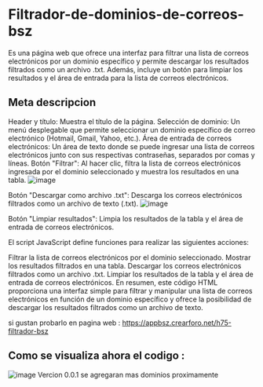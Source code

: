 # Filtrador-de-dominios-de-correos-bsz
Es una página web que ofrece una interfaz para filtrar una lista de correos electrónicos por un dominio específico y permite descargar los resultados filtrados como un archivo .txt. Además, incluye un botón para limpiar los resultados y el área de entrada para la lista de correos electrónicos.
## Meta descripcion 
Header y título: Muestra el título de la página.
Selección de dominio: Un menú desplegable que permite seleccionar un dominio específico de correo electrónico (Hotmail, Gmail, Yahoo, etc.).
Área de entrada de correos electrónicos: Un área de texto donde se puede ingresar una lista de correos electrónicos junto con sus respectivas contraseñas, separados por comas y líneas.
Botón "Filtrar": Al hacer clic, filtra la lista de correos electrónicos ingresada por el dominio seleccionado y muestra los resultados en una tabla.
![image](https://github.com/AvastrOficial/Filtrador-de-dominios-de-correos-bsz/assets/91764815/dcf8a7c3-dd25-41e0-a44a-fee18ab853d9)

Botón "Descargar como archivo .txt": Descarga los correos electrónicos filtrados como un archivo de texto (.txt).
![image](https://github.com/AvastrOficial/Filtrador-de-dominios-de-correos-bsz/assets/91764815/61b3caf3-d8a5-473e-b575-9851b2cecac8)

Botón "Limpiar resultados": Limpia los resultados de la tabla y el área de entrada de correos electrónicos.

El script JavaScript define funciones para realizar las siguientes acciones:

Filtrar la lista de correos electrónicos por el dominio seleccionado.
Mostrar los resultados filtrados en una tabla.
Descargar los correos electrónicos filtrados como un archivo .txt.
Limpiar los resultados de la tabla y el área de entrada de correos electrónicos.
En resumen, este código HTML proporciona una interfaz simple para filtrar y manipular una lista de correos electrónicos en función de un dominio específico y ofrece la posibilidad de descargar los resultados filtrados como un archivo de texto.

si gustan probarlo en pagina web :
https://appbsz.crearforo.net/h75-filtrador-bsz	
## Como se visualiza ahora el codigo :
![image](https://github.com/AvastrOficial/Filtrador-de-dominios-de-correos-bsz/assets/91764815/9f413c16-4ffd-458d-a856-657836eff9a0)
Vercion 0.0.1
se agregaran mas dominios proximamente 
